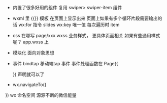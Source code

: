  - 内置了很多好用的组件
    复用
    swiper> swiper-item 组件

 - wxml 里 {{}} 模板
    在页面上显示出来
    页面上如果有多个循环片段需要输出的话
    wx:for  指令 slides   wx:key   唯一值
    每次遍历时 item

  - css 在哪写
    page/xxx.wxss 业务样式， 更具体页面相关
    如果有些通用样式呢？   app.wxss 上

  - 模块化   面向对象思想

  - 事件 bindtap  移动端tap 事件 
    事件处理函数在 Page({

    }) 声明就可以了
  - wx.navigateTo({

  })
  wx 命名空间 源源不断的微信能量
